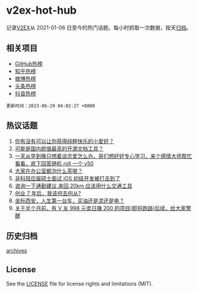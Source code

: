 # v2ex-hot-hub

 记录[V2EX](https://www.v2ex.com/)从 2021-01-06 日至今的热门话题。每小时抓取一次数据，按天[归档](archives)。
 
 ## 相关项目

- [GitHub热榜](https://github.com/it985/github-hot-hub)
- [知乎热榜](https://github.com/it985/zhihu-hot-hub)
- [微博热榜](https://github.com/it985/weibo-hot-hub)
- [头条热榜](https://github.com/it985/toutiao-hot-hub)
- [抖音热榜](https://github.com/it985/douyin-hot-hub)


 `更新时间：2023-06-29 04:02:27 +0800`

## 热议话题

1. [你有没有可以让你获得纯粹快乐的小爱好？](https://www.v2ex.com/t/952283)
1. [可能是国内颜值最高的开源文档工具？](https://www.v2ex.com/t/952265)
1. [一天从早到晚只想着谈恋爱怎么办，哥们想好好专心学习，来个感情大师帮忙看看，底下回答随机 roll 一个 v50](https://www.v2ex.com/t/952272)
1. [大家在办公室都泡什么茶喝？](https://www.v2ex.com/t/952306)
1. [非科班应届硕士面试 iOS 初级开发被打击到了](https://www.v2ex.com/t/952264)
1. [咨询一下通勤建议.来回 20km 应该用什么交通工具](https://www.v2ex.com/t/952359)
1. [创业 7 年后，我该何去何从?](https://www.v2ex.com/t/952251)
1. [​坐标西安，人生第一台车，买油还是混还是电？](https://www.v2ex.com/t/952411)
1. [关于半个月前，有 V 友 998 元卖日赚 200 的项目(即将跑路)后续，给大家警醒](https://www.v2ex.com/t/952480)

## 历史归档

[archives](archives)

## License

See the [LICENSE](LICENSE) file for license rights and limitations (MIT).

